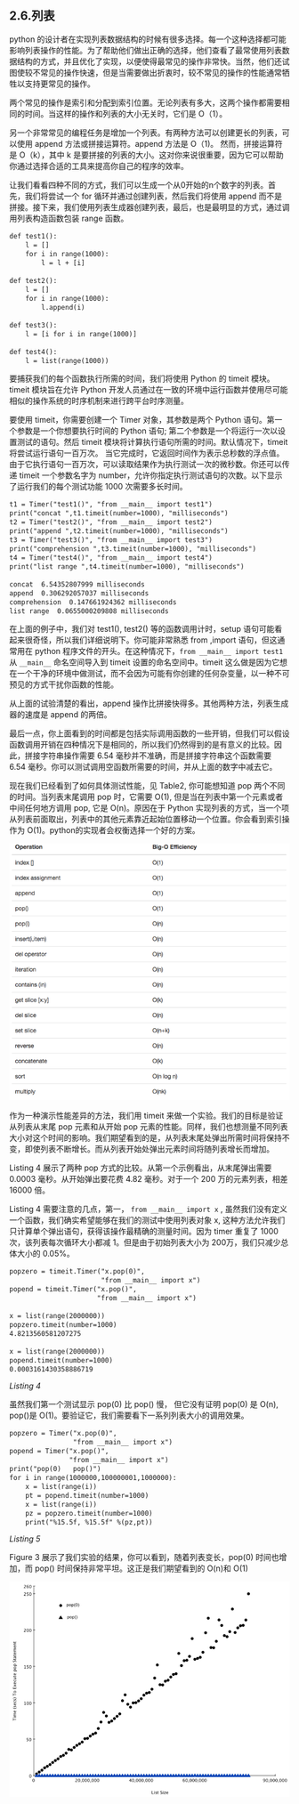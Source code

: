 ## 2.6.列表
python 的设计者在实现列表数据结构的时候有很多选择。每一个这种选择都可能影响列表操作的性能。为了帮助他们做出正确的选择，他们查看了最常使用列表数据结构的方式，并且优化了实现，以便使得最常见的操作非常快。当然，他们还试图使较不常见的操作快速，但是当需要做出折衷时，较不常见的操作的性能通常牺牲以支持更常见的操作。

两个常见的操作是索引和分配到索引位置。无论列表有多大，这两个操作都需要相同的时间。当这样的操作和列表的大小无关时，它们是 O（1）。

另一个非常常见的编程任务是增加一个列表。有两种方法可以创建更长的列表，可以使用 append 方法或拼接运算符。append 方法是 O（1)。 然而，拼接运算符是 O（k），其中 k 是要拼接的列表的大小。这对你来说很重要，因为它可以帮助你通过选择合适的工具来提高你自己的程序的效率。

让我们看看四种不同的方式，我们可以生成一个从0开始的n个数字的列表。首先，我们将尝试一个 for 循环并通过创建列表，然后我们将使用 append 而不是拼接。接下来，我们使用列表生成器创建列表，最后，也是最明显的方式，通过调用列表构造函数包装 range 函数。

````
def test1():
    l = []
    for i in range(1000):
        l = l + [i]

def test2():
    l = []
    for i in range(1000):
        l.append(i)

def test3():
    l = [i for i in range(1000)]

def test4():
    l = list(range(1000))
````


要捕获我们的每个函数执行所需的时间，我们将使用 Python 的 timeit 模块。timeit 模块旨在允许 Python 开发人员通过在一致的环境中运行函数并使用尽可能相似的操作系统的时序机制来进行跨平台时序测量。

要使用 timeit，你需要创建一个 Timer 对象，其参数是两个 Python 语句。第一个参数是一个你想要执行时间的 Python 语句; 第二个参数是一个将运行一次以设置测试的语句。然后 timeit 模块将计算执行语句所需的时间。默认情况下，timeit 将尝试运行语句一百万次。 当它完成时，它返回时间作为表示总秒数的浮点值。由于它执行语句一百万次，可以读取结果作为执行测试一次的微秒数。你还可以传递 timeit 一个参数名字为 number，允许你指定执行测试语句的次数。以下显示了运行我们的每个测试功能 1000 次需要多长时间。

````
t1 = Timer("test1()", "from __main__ import test1")
print("concat ",t1.timeit(number=1000), "milliseconds")
t2 = Timer("test2()", "from __main__ import test2")
print("append ",t2.timeit(number=1000), "milliseconds")
t3 = Timer("test3()", "from __main__ import test3")
print("comprehension ",t3.timeit(number=1000), "milliseconds")
t4 = Timer("test4()", "from __main__ import test4")
print("list range ",t4.timeit(number=1000), "milliseconds")

concat  6.54352807999 milliseconds
append  0.306292057037 milliseconds
comprehension  0.147661924362 milliseconds
list range  0.0655000209808 milliseconds
````

在上面的例子中，我们对 test1(), test2() 等的函数调用计时，setup 语句可能看起来很奇怪，所以我们详细说明下。你可能非常熟悉 from ,import 语句，但这通常用在 python 程序文件的开头。在这种情况下，`from __main__ import test1` 从 `__main__` 命名空间导入到 timeit 设置的命名空间中。timeit 这么做是因为它想在一个干净的环境中做测试，而不会因为可能有你创建的任何杂变量，以一种不可预见的方式干扰你函数的性能。

从上面的试验清楚的看出，append 操作比拼接快得多。其他两种方法，列表生成器的速度是 append 的两倍。

最后一点，你上面看到的时间都是包括实际调用函数的一些开销，但我们可以假设函数调用开销在四种情况下是相同的，所以我们仍然得到的是有意义的比较。因此，拼接字符串操作需要 6.54 毫秒并不准确，而是拼接字符串这个函数需要 6.54 毫秒。你可以测试调用空函数所需要的时间，并从上面的数字中减去它。

现在我们已经看到了如何具体测试性能，见 Table2, 你可能想知道 pop 两个不同的时间。当列表末尾调用 pop 时，它需要 O(1), 但是当在列表中第一个元素或者中间任何地方调用 pop, 它是 O(n)。原因在于 Python 实现列表的方式，当一个项从列表前面取出，列表中的其他元素靠近起始位置移动一个位置。你会看到索引操作为 O(1)。python的实现者会权衡选择一个好的方案。

![2.6.列表 Table2](assets/2.6.%E5%88%97%E8%A1%A8%20Table2.png)

作为一种演示性能差异的方法，我们用 timeit 来做一个实验。我们的目标是验证从列表从末尾 pop 元素和从开始 pop 元素的性能。同样，我们也想测量不同列表大小对这个时间的影响。我们期望看到的是，从列表末尾处弹出所需时间将保持不变，即使列表不断增长。而从列表开始处弹出元素时间将随列表增长而增加。

Listing 4 展示了两种 pop 方式的比较。从第一个示例看出，从末尾弹出需要 0.0003 毫秒。从开始弹出要花费 4.82 毫秒。对于一个 200 万的元素列表，相差 16000 倍。

Listing 4 需要注意的几点，第一， `from __main__ import x` , 虽然我们没有定义一个函数，我们确实希望能够在我们的测试中使用列表对象 x, 这种方法允许我们只计算单个弹出语句，获得该操作最精确的测量时间。因为 timer 重复了 1000 次，该列表每次循环大小都减 1。但是由于初始列表大小为 200万，我们只减少总体大小的 0.05%。

````
popzero = timeit.Timer("x.pop(0)",
                       "from __main__ import x")
popend = timeit.Timer("x.pop()",
                      "from __main__ import x")

x = list(range(2000000))
popzero.timeit(number=1000)
4.8213560581207275

x = list(range(2000000))
popend.timeit(number=1000)
0.0003161430358886719
````
*Listing 4*

虽然我们第一个测试显示 pop(0) 比 pop() 慢， 但它没有证明 pop(0) 是 O(n), pop()是 O(1)。要验证它，我们需要看下一系列列表大小的调用效果。

````
popzero = Timer("x.pop(0)",
                "from __main__ import x")
popend = Timer("x.pop()",
               "from __main__ import x")
print("pop(0)   pop()")
for i in range(1000000,100000001,1000000):
    x = list(range(i))
    pt = popend.timeit(number=1000)
    x = list(range(i))
    pz = popzero.timeit(number=1000)
    print("%15.5f, %15.5f" %(pz,pt))
````
*Listing 5*

Figure 3 展示了我们实验的结果，你可以看到，随着列表变长，pop(0) 时间也增加，而 pop() 时间保持非常平坦。这正是我们期望看到的 O(n)和 O(1)

![2.6.列表.poptime](assets/2.6.%E5%88%97%E8%A1%A8.poptime.png)



